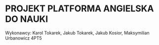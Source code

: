 # PROJEKT PLATFORMA ANGIELSKA DO NAUKI
Wykonawcy: Karol Tokarek, Jakub Tokarek, Jakub Kosior, Maksymilian Urbanowicz 4PT5
